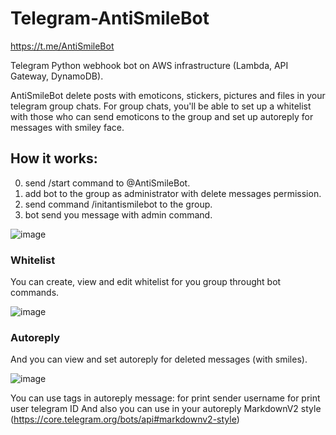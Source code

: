 # Telegram-AntiSmileBot
https://t.me/AntiSmileBot

Telegram Python webhook bot on AWS infrastructure (Lambda, API Gateway, DynamoDB).

AntiSmileBot delete posts with emoticons, stickers, pictures and files in your telegram group chats.
For group chats, you'll be able to set up a whitelist with those who can send emoticons to the group and set up autoreply for messages with smiley face.


## How it works:
0) send /start command to @AntiSmileBot.
1) add bot to the group as administrator with delete messages permission.
2) send command /initantismilebot to the group.
3) bot send you message with admin command.


![image](https://user-images.githubusercontent.com/5302940/218295987-2b2252bb-338f-4177-bcc0-61517bce1e8b.png)


### Whitelist
You can create, view and edit whitelist for you group throught bot commands.


![image](https://user-images.githubusercontent.com/5302940/218296181-d4d1e76e-b37b-477c-97d4-f61707ae00e1.png)


### Autoreply
And you can view and set autoreply for deleted messages (with smiles).


![image](https://user-images.githubusercontent.com/5302940/218296244-3568395e-01f8-42e1-8716-adc0813d0ff3.png)


You can use tags in autoreply message:
<sender-username> for print sender username
<sender-id> for print user telegram ID
And also you can use in your autoreply MarkdownV2 style (https://core.telegram.org/bots/api#markdownv2-style)

  


